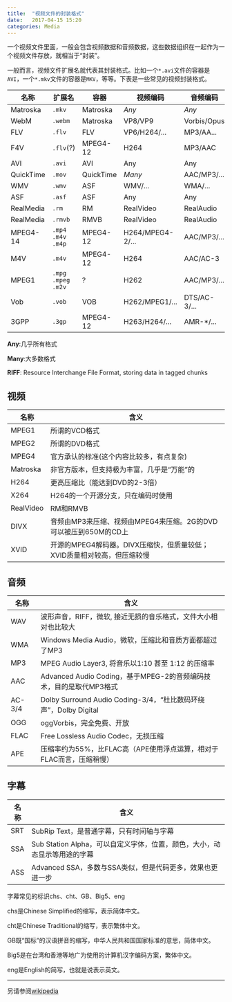 ```yaml
---
title:  "视频文件的封装格式"
date:   2017-04-15 15:20
categories: Media
---
```


一个视频文件里面，一般会包含视频数据和音频数据，这些数据组织在一起作为一个视频文件存放，就相当于“封装”。

一般而言，视频文件扩展名就代表其封装格式。比如一个`*.avi`文件的容器是`AVI`，一个`*.mkv`文件的容器是`MKV`，等等。下表是一些常见的视频封装格式。

<!-- more -->

| 名称 | 扩展名 | 容器 | 视频编码 | 音频编码 | 备注 |
|----|----|----|----|----|----|
| Matroska | `.mkv` | Matroska | *Any* | *Any* | |
| WebM | `.webm` | Matroska | VP8/VP9 | Vorbis/Opus | HTML5 |
| FLV | `.flv` | FLV | VP6/H264/... | MP3/AA... | <-F4V |
| F4V | `.flv`(?) | MPEG4-12 | H264 | MP3/AAC | ->FLV |
| AVI | `.avi` | AVI | Any | Any | *RIFF* |
| QuickTime | `.mov` | QuickTime | *Many* | AAC/MP3/... | |
| WMV | `.wmv` | ASF | WMV/... | WMA/... | |
| ASF | `.asf` | ASF | Any | Any | |
| RealMedia | `.rm` | RM | RealVideo | RealAudio | |
| RealMedia | `.rmvb` | RMVB | RealVideo | RealAudio | VBR |
| MPEG4-14 | `.mp4` `.m4v` `.m4p` | MPEG4-12 | H264/MPEG4-2/... | AAC/MP3/... | .m4p(DRM) |
| M4V | `.m4v` | MPEG4-12 | H264 | AAC/AC-3 | Apple |
| MPEG1 | `.mpg` `.mpeg` `.m2v` | ? | H262 | AAC/MP3/... | |
| Vob | `.vob` | VOB | H262/MPEG1/... | DTS/AC-3/... | *DVD* |
| 3GPP | `.3gp` | MPEG4-12 | H263/H264/... | AMR-*/... | *Mobile* |

**Any**:几乎所有格式

**Many**:大多数格式

**RIFF**: Resource Interchange File Format, storing data in tagged chunks

## 视频 ##

| 名称 | 含义 |
|----|----|
| MPEG1 | 所谓的VCD格式 |
| MPEG2 | 所谓的DVD格式 |
| MPEG4 | 官方承认的标准(这个内容比较多，有点复杂) |
| Matroska | 非官方版本，但支持极为丰富，几乎是“万能”的 |
| H264 | 更高压缩比（能达到DVD的2-3倍） |
| X264 | H264的一个开源分支，只在编码时使用 |
| RealVideo | RM和RMVB |
| DIVX | 音频由MP3来压缩、视频由MPEG4来压缩。2G的DVD可以被压到650M的CD上 |
| XVID | 开源的MPEG4解码器。DIVX压缩快，但质量较低；XVID质量相对较高，但压缩较慢 |

## 音频 ##

| 名称 | 含义 |
|----|----|
| WAV | 波形声音，RIFF，微软, 接近无损的音乐格式，文件大小相对也比较大 |
| WMA | Windows Media Audio，微软，压缩比和音质方面都超过了MP3 |
| MP3 | MPEG Audio Layer3, 将音乐以1:10 甚至 1:12 的压缩率 |
| AAC | Advanced Audio Coding，基于MPEG-2的音频编码技术，目的是取代MP3格式 |
| AC-3/4 | Dolby Surround Audio Coding-3/4，“杜比数码环绕声”，Dolby Digital |
| OGG | oggVorbis，完全免费、开放 |
| FLAC | Free Lossless Audio Codec，无损压缩 |
| APE | 压缩率约为55%，比FLAC高（APE使用浮点运算，相对于FLAC而言，压缩稍慢） |

## 字幕 ##

| 名称 | 含义 |
|----|----|
| SRT | SubRip Text，是普通字幕，只有时间轴与字幕 |
| SSA | Sub Station Alpha，可以自定义字体，位置，颜色，大小，动态显示等用途的字幕 |
| ASS | Advanced SSA，多数与SSA类似，但是代码更多，效果也更进一步 |

字幕常见的标识chs、cht、GB、Big5、eng

chs是Chinese Simplified的缩写，表示简体中文。

cht是Chinese Traditional的缩写，表示繁体中文。

GB既“国标”的汉语拼音的缩写，中华人民共和国国家标准的意思，简体中文。

Big5是在台湾和香港等地广为使用的计算机汉字编码方案，繁体中文。

eng是English的简写，也就是说表示英文。

***



另请参阅[wikipedia](https://en.wikipedia.org/wiki/Comparison_of_video_container_formats)
